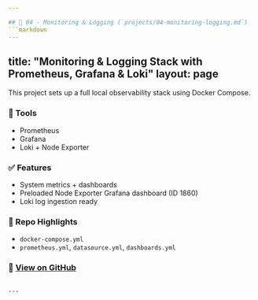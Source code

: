 ```yaml
---

## 📁 04 - Monitoring & Logging (`projects/04-monitoring-logging.md`)
```markdown
---
```

title: "Monitoring & Logging Stack with Prometheus, Grafana & Loki"
layout: page
---

This project sets up a full local observability stack using Docker Compose.

### 🔧 Tools
- Prometheus
- Grafana
- Loki + Node Exporter

### ✅ Features
- System metrics + dashboards
- Preloaded Node Exporter Grafana dashboard (ID 1860)
- Loki log ingestion ready

### 📂 Repo Highlights
- `docker-compose.yml`
- `prometheus.yml`, `datasource.yml`, `dashboards.yml`

### 🔗 [View on GitHub](https://github.com/yourusername/devops-portfolio/tree/main/04-monitoring-logging)
```

---
